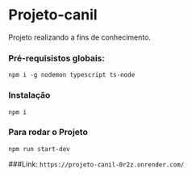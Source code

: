 # Projeto-canil
Projeto realizando a fins de conhecimento.

### Pré-requisistos globais:
`npm i -g nodemon typescript ts-node`

### Instalação
`npm i`

### Para rodar o Projeto
`npm run start-dev`

###Link:
`https://projeto-canil-0r2z.onrender.com/`
